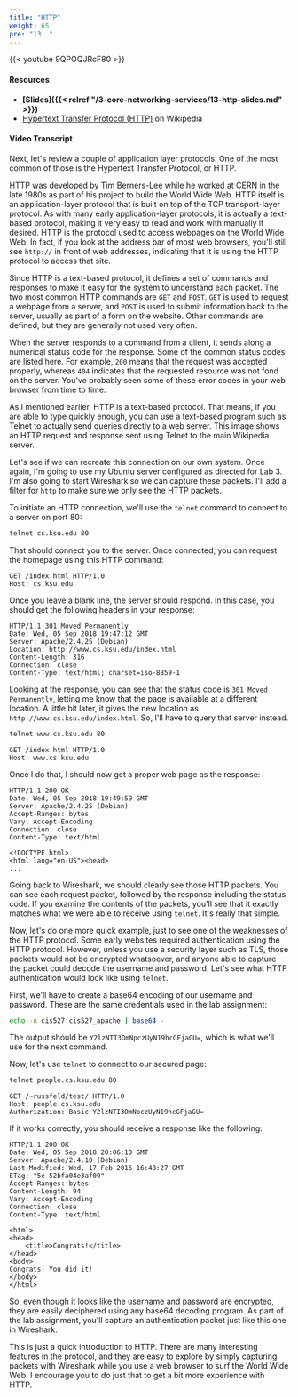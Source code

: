 ```yaml
---
title: "HTTP"
weight: 65
pre: "13. "
---
```


{{< youtube 9QPOQJRcF80 >}}

#### Resources

* **[Slides]({{< relref "/3-core-networking-services/13-http-slides.md" >}})**
* [Hypertext Transfer Protocol (HTTP)](https://en.wikipedia.org/wiki/Hypertext_Transfer_Protocol) on Wikipedia

#### Video Transcript

Next, let's review a couple of application layer protocols. One of the most common of those is the Hypertext Transfer Protocol, or HTTP.

HTTP was developed by Tim Berners-Lee while he worked at CERN in the late 1980s as part of his project to build the World Wide Web. HTTP itself is an application-layer protocol that is built on top of the TCP transport-layer protocol. As with many early application-layer protocols, it is actually a text-based protocol, making it very easy to read and work with manually if desired. HTTP is the protocol used to access webpages on the World Wide Web. In fact, if you look at the address bar of most web browsers, you'll still see `http://` in front of web addresses, indicating that it is using the HTTP protocol to access that site.

Since HTTP is a text-based protocol, it defines a set of commands and responses to make it easy for the system to understand each packet. The two most common HTTP commands are `GET` and `POST`. `GET` is used to request a webpage from a server, and `POST` is used to submit information back to the server, usually as part of a form on the website. Other commands are defined, but they are generally not used very often.

When the server responds to a command from a client, it sends along a numerical status code for the response. Some of the common status codes are listed here. For example, `200` means that the request was accepted properly, whereas `404` indicates that the requested resource was not fond on the server. You've probably seen some of these error codes in your web browser from time to time.

As I mentioned earlier, HTTP is a text-based protocol. That means, if you are able to type quickly enough, you can use a text-based program such as Telnet to actually send queries directly to a web server. This image shows an HTTP request and response sent using Telnet to the main Wikipedia server.

Let's see if we can recreate this connection on our own system. Once again, I'm going to use my Ubuntu server configured as directed for Lab 3. I'm also going to start Wireshark so we can capture these packets. I'll add a filter for `http` to make sure we only see the HTTP packets.

To initiate an HTTP connection, we'll use the `telnet` command to connect to a server on port 80:

```bash
telnet cs.ksu.edu 80
```

That should connect you to the server. Once connected, you can request the homepage using this HTTP command:

```http
GET /index.html HTTP/1.0
Host: cs.ksu.edu

```

Once you leave a blank line, the server should respond. In this case, you should get the following headers in your response:

```http
HTTP/1.1 301 Moved Permanently
Date: Wed, 05 Sep 2018 19:47:12 GMT
Server: Apache/2.4.25 (Debian)
Location: http://www.cs.ksu.edu/index.html
Content-Length: 316
Connection: close
Content-Type: text/html; charset=iso-8859-1
```

Looking at the response, you can see that the status code is `301 Moved Permanently`, letting me know that the page is available at a different location. A little bit later, it gives the new location as `http://www.cs.ksu.edu/index.html`. So, I'll have to query that server instead.

```bash
telnet www.cs.ksu.edu 80
```

```http
GET /index.html HTTP/1.0
Host: www.cs.ksu.edu

```

Once I do that, I should now get a proper web page as the response:

```http
HTTP/1.1 200 OK
Date: Wed, 05 Sep 2018 19:49:59 GMT
Server: Apache/2.4.25 (Debian)
Accept-Ranges: bytes
Vary: Accept-Encoding
Connection: close
Content-Type: text/html

<!DOCTYPE html>
<html lang="en-US"><head>
...
```

Going back to Wireshark, we should clearly see those HTTP packets. You can see each request packet, followed by the response including the status code. If you examine the contents of the packets, you'll see that it exactly matches what we were able to receive using `telnet`. It's really that simple.

Now, let's do one more quick example, just to see one of the weaknesses of the HTTP protocol. Some early websites required authentication using the HTTP protocol. However, unless you use a security layer such as TLS, those packets would not be encrypted whatsoever, and anyone able to capture the packet could decode the username and password. Let's see what HTTP authentication would look like using `telnet`.

First, we'll have to create a base64 encoding of our username and password. These are the same credentials used in the lab assignment:

```bash
echo -n cis527:cis527_apache | base64 -
```

The output should be `Y2lzNTI3OmNpczUyN19hcGFjaGU=`, which is what we'll use for the next command.

Now, let's use `telnet` to connect to our secured page:

```bash
telnet people.cs.ksu.edu 80
```

```http
GET /~russfeld/test/ HTTP/1.0
Host: people.cs.ksu.edu
Authorization: Basic Y2lzNTI3OmNpczUyN19hcGFjaGU=

```

If it works correctly, you should receive a response like the following:

```http
HTTP/1.1 200 OK
Date: Wed, 05 Sep 2018 20:06:10 GMT
Server: Apache/2.4.10 (Debian)
Last-Modified: Wed, 17 Feb 2016 16:48:27 GMT
ETag: "5e-52bfa04e3af09"
Accept-Ranges: bytes
Content-Length: 94
Vary: Accept-Encoding
Connection: close
Content-Type: text/html

<html>
<head>
	<title>Congrats!</title>
</head>
<body>
Congrats! You did it!
</body>
</html>
```

So, even though it looks like the username and password are encrypted, they are easily deciphered using any base64 decoding program. As part of the lab assignment, you'll capture an authentication packet just like this one in Wireshark.

This is just a quick introduction to HTTP. There are many interesting features in the protocol, and they are easy to explore by simply capturing packets with Wireshark while you use a web browser to surf the World Wide Web. I encourage you to do just that to get a bit more experience with HTTP.
